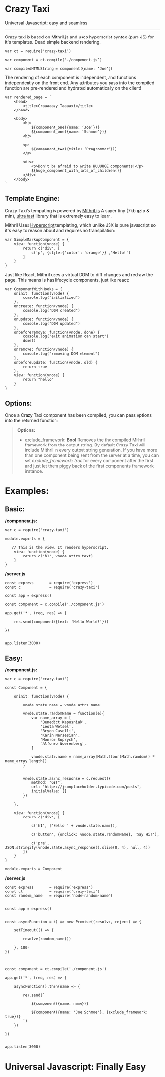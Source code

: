 Crazy Taxi
========
Universal Javascript: easy and seamless

----------

Crazy taxi is based on Mithril.js and uses hyperscript syntax (pure JS) for it's templates.  Dead simple backend rendering.

	var ct = require('crazy-taxi’)

	var component = ct.compile('./component.js’)
	
	var compiledHTMLString = component({name: ‘Joe’})



The rendering of each component is independent, and functions independently on the front end.  Any attributes you pass into the compiled function are pre-rendered and hydrated automatically on the client!

	var rendered_page = `
		<head>
			<title>Craaaaazy Taaaaxi</title>
		</head>

		<body>
			<h1>
				${component_one({name: ‘Joe’})}
				${component_one({name: ‘Schmoe’})}
			<h2>

			<p>
				${component_two({title: ‘Programmer’})}
			</p>

			<div>
				<p>Don't be afraid to write HUUUUGE components!</p>
				${huge_component_with_lots_of_children()}
			</div>
		</body>
	`


Template Engine:
------------------------
Crazy Taxi's tempating is powered by [Mithril.js](https://github.com/lhorie/mithril.js/tree/rewrite)  A super tiny (7kb gzip & min), [ultra fast](http://mithril.js.org/benchmarks.html) library that is extremely easy to learn. 

Mithril Uses [Hyperscript](https://github.com/dominictarr/hyperscript) templating, which unlike JSX is pure javascript so it's easy to reason about and requires no transpilation:

	var SimpleMarkupComponent = {
	    view: function(vnode) {
	        return c('div', [ 
		        c('p', {style:{'color': 'orange'}} ,'Hello!')
	        ]
	    }
	}



Just like React, Mithril uses a virtual DOM to diff changes and redraw the page.  This means is has lifecycle components, just like react:

	var ComponentWithHooks = {
	    oninit: function(vnode) {
	        console.log("initialized")
	    },
	    oncreate: function(vnode) {
	        console.log("DOM created")
	    },
	    onupdate: function(vnode) {
	        console.log("DOM updated")
	    },
	    onbeforeremove: function(vnode, done) {
	        console.log("exit animation can start")
	        done()
	    },
	    onremove: function(vnode) {
	        console.log("removing DOM element")
	    },
	    onbeforeupdate: function(vnode, old) {
	        return true
	    },
	    view: function(vnode) {
	        return "hello"
	    }
	}

Options:
------------
Once a Crazy Taxi component has been compiled, you can pass options into the returned function:

> **Options:**
> 
> - exclude_framework: **Bool** 
> Removes the the compiled Mithril framework from the output string. By default Crazy Taxi will include Mithril in every output string generation. If you have more than one component being sent from the server at a time, you can set *exclude_framework: true* for every component after the first and just let them piggy back of the first components framework instance.



Examples:
=========

Basic:
--------
**/component.js:**
		
	var c = require('crazy-taxi')
	
	module.exports = {
	   
	   // This is the view. It renders hyperscript.
	    view: function(vnode) {
	        return c('h1', vnode.attrs.text)
	    }
	}
**/server.js**

	const express 		= require('express')
	const c 			= require('crazy-taxi')
	
	const app = express()

	const component = c.compile('./component.js')
	
	app.get('*', (req, res) => {
	
		res.send(component({text: 'Hello World!'}))
	
	})
	

	app.listen(3000)

Easy:
--------
**/component.js:**

	var c = require('crazy-taxi')
	
	const Component = {
	
	    oninit: function(vnode) { 
	    
	        vnode.state.name = vnode.attrs.name

	        vnode.state.randomName = function(e){
	            var name_array = [
	                'Benedict Kapusniak',
	                'Leota Wetsel',
	                'Bryon Caselli',
	                'Karin Nersesian',
	                'Monroe Soprych',
	                'Alfonso Noerenberg',
	            ]
	            
	            vnode.state.name = name_array[Math.floor(Math.random() * name_array.length)]
	        }
	
	   
	        vnode.state.async_response = c.request({
	            method: "GET",
	            url: "https://jsonplaceholder.typicode.com/posts",
	            initialValue: []
	        })
	
	    },
	   
	    view: function(vnode) {
	        return c('div', [
	
	        	c('h1', ['Hello ' + vnode.state.name]),
	
	            c('button', {onclick: vnode.state.randomName}, 'Say Hi!'),
	
	            c('pre', JSON.stringify(vnode.state.async_response().slice(0, 4), null, 4))
	        ])
	    }
	}
	
	module.exports = Component 



**/server.js**

	const express 		= require('express')
	const ct 			= require('crazy-taxi')
	const random_name 	= require('node-random-name')
	
	
	const app = express()
	
	
	const asyncFunction = () => new Promise((resolve, reject) => {
		
		setTimeout(() => {
	
			resolve(random_name())
	
		}, 100)
	})
	
	
	
	const component = ct.compile('./component.js')
	
	app.get('*', (req, res) => {
	
		asyncFunction().then(name => {
	
			res.send(`
	
				${component({name: name})}
	
				${component({name: 'Joe Schmoe'}, {exclude_framework: true})}
			`)
		})
	
	})
	
	
	app.listen(3000)


Universal Javascript: Finally Easy
===========================
